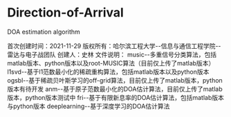 # Direction-of-Arrival
DOA estimation algorithm

首次创建时间：2021-11-29
版权所有：哈尔滨工程大学--信息与通信工程学院--雷达与电子战团队
创建人：史林
文件说明：
music--多重信号分类算法，包括matlab版本、python版本以及root-MUSIC算法（目前仅上传了matlab版本）
l1svd--基于l1范数最小化的稀疏重构算法，包括matlab版本以及python版本
ogsbl--基于稀疏贝叶斯学习的off-grid算法，目前仅上传了matlab版本，python版本有待开发
anm--基于原子范数最小化的DOA估计算法，目前仅上传了matlab版本，python版本测试中
fri--基于有限新息率的DOA估计算法，包括matlab版本与python版本
deeplearning--基于深度学习的DOA估计算法

